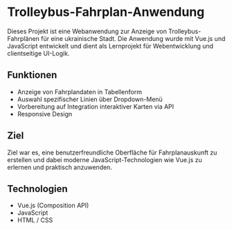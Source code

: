 # Trolleybus-Fahrplan-Anwendung

Dieses Projekt ist eine Webanwendung zur Anzeige von Trolleybus-Fahrplänen für eine ukrainische Stadt. Die Anwendung wurde mit Vue.js und JavaScript entwickelt und dient als Lernprojekt für Webentwicklung und clientseitige UI-Logik.

## Funktionen

- Anzeige von Fahrplandaten in Tabellenform
- Auswahl spezifischer Linien über Dropdown-Menü
- Vorbereitung auf Integration interaktiver Karten via API
- Responsive Design

## Ziel

Ziel war es, eine benutzerfreundliche Oberfläche für Fahrplanauskunft zu erstellen und dabei moderne JavaScript-Technologien wie Vue.js zu erlernen und praktisch anzuwenden.

## Technologien

- Vue.js (Composition API)
- JavaScript
- HTML / CSS
